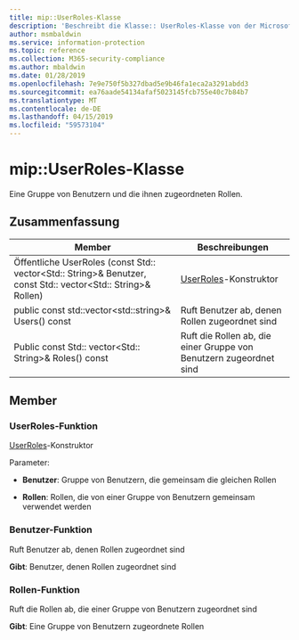 ```yaml
---
title: mip::UserRoles-Klasse
description: 'Beschreibt die Klasse:: UserRoles-Klasse von der Microsoft Information Protection (MIP) SDK.'
author: msmbaldwin
ms.service: information-protection
ms.topic: reference
ms.collection: M365-security-compliance
ms.author: mbaldwin
ms.date: 01/28/2019
ms.openlocfilehash: 7e9e750f5b327dbad5e9b46fa1eca2a3291abdd3
ms.sourcegitcommit: ea76aade54134afaf5023145fcb755e40c7b84b7
ms.translationtype: MT
ms.contentlocale: de-DE
ms.lasthandoff: 04/15/2019
ms.locfileid: "59573104"
---
```

# <a name="class-mipuserroles"></a>mip::UserRoles-Klasse 
Eine Gruppe von Benutzern und die ihnen zugeordneten Rollen.
  
## <a name="summary"></a>Zusammenfassung
 Member                        | Beschreibungen                                
--------------------------------|---------------------------------------------
Öffentliche UserRoles (const Std:: vector\<Std:: String\>& Benutzer, const Std:: vector\<Std:: String\>& Rollen)  |  [UserRoles](class_mip_userroles.md)-Konstruktor
public const std::vector\<std::string\>& Users() const  |  Ruft Benutzer ab, denen Rollen zugeordnet sind
Public const Std:: vector\<Std:: String\>& Roles() const  |  Ruft die Rollen ab, die einer Gruppe von Benutzern zugeordnet sind
  
## <a name="members"></a>Member
  
### <a name="userroles-function"></a>UserRoles-Funktion
[UserRoles](class_mip_userroles.md)-Konstruktor

Parameter:  
* **Benutzer**: Gruppe von Benutzern, die gemeinsam die gleichen Rollen 


* **Rollen**: Rollen, die von einer Gruppe von Benutzern gemeinsam verwendet werden


  
### <a name="users-function"></a>Benutzer-Funktion
Ruft Benutzer ab, denen Rollen zugeordnet sind

  
**Gibt**: Benutzer, denen Rollen zugeordnet sind
  
### <a name="roles-function"></a>Rollen-Funktion
Ruft die Rollen ab, die einer Gruppe von Benutzern zugeordnet sind

  
**Gibt**: Eine Gruppe von Benutzern zugeordnete Rollen